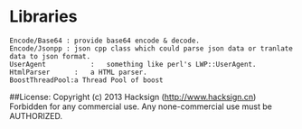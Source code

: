 Libraries
====================
	Encode/Base64 : provide base64 encode & decode.
	Encode/Jsonpp : json cpp class which could parse json data or tranlate data to json format.
	UserAgent			:	something like perl's LWP::UserAgent.
	HtmlParser		:	a HTML parser.
	BoostThreadPool:a Thread Pool of boost

##License:
	Copyright (c) 2013 Hacksign (http://www.hacksign.cn)
	Forbidden for any commercial use.
	Any none-commercial use must be AUTHORIZED.

